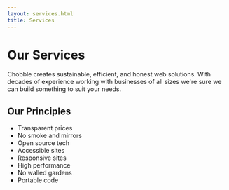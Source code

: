 ```yaml
---
layout: services.html
title: Services
---
```


# Our Services

Chobble creates sustainable, efficient, and honest web solutions. With decades of experience working with businesses of all sizes we're sure we can build something to suit your needs.

## Our Principles

- Transparent prices
- No smoke and mirrors
- Open source tech
- Accessible sites
- Responsive sites
- High performance
- No walled gardens
- Portable code
